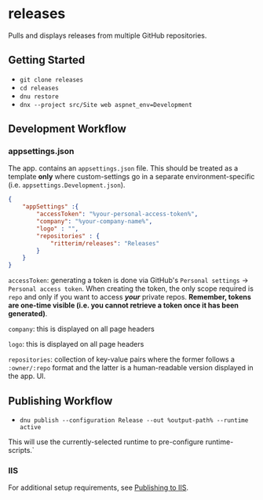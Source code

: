 # releases

Pulls and displays releases from multiple GitHub repositories.

## Getting Started

  - `git clone releases`
  - `cd releases`
  - `dnu restore`
  - `dnx --project src/Site web aspnet_env=Development`

## Development Workflow

### appsettings.json

The app. contains an `appsettings.json` file. This should be treated as a template **only** where custom-settings go in a separate environment-specific (i.e.
`appsettings.Development.json`).

```json
{
    "appSettings" :{
        "accessToken": "%your-personal-access-token%",
        "company": "%your-company-name%",
        "logo" : "",
        "repositories" : {
            "ritterim/releases": "Releases"
        }
    }
}
```

`accessToken`: generating a token is done via GitHub's `Personal settings` -> `Personal access token`. When creating the token, the only scope required is `repo` and only if 
you want to access ***your*** private repos. **Remember, tokens are one-time visible (i.e. you cannot retrieve a token once it has been generated)**.

`company`: this is displayed on all page headers

`logo`: this is displayed on all page headers

`repositories`: collection of key-value pairs where the former follows a `:owner/:repo` format and the latter is a human-readable version displayed in the app. UI.

## Publishing Workflow

  - `dnu publish --configuration Release --out %output-path% --runtime active`

  This will use the currently-selected runtime to pre-configure runtime-scripts.`

  ### IIS

  For additional setup requirements, see [Publishing to IIS](http://docs.asp.net/en/latest/publishing/iis.html).
